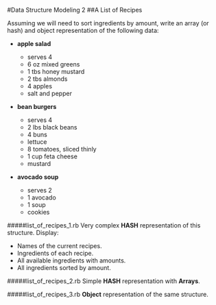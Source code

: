 #Data Structure Modeling 2
##A List of Recipes

Assuming we will need to sort ingredients by amount, write an array (or hash) and object representation of the following data:

- **apple salad**
  	- serves 4
	- 6 oz mixed greens
	- 1 tbs honey mustard
	- 2 tbs almonds
	- 4 apples
	- salt and pepper

- **bean burgers**
	- serves 4
	- 2 lbs black beans
	- 4 buns
	- lettuce
	- 8 tomatoes, sliced thinly
	- 1 cup feta cheese
	- mustard

- **avocado soup**
	- serves 2
	- 1 avocado
	- 1 soup
	- cookies
	

#####list_of_recipes_1.rb
Very complex **HASH** representation of this structure. Display:

- Names of the current recipes.
- Ingredients of each recipe.
- All available ingredients with amounts.
- All ingredients sorted by amount.

#####list_of_recipes_2.rb
Simple **HASH** representation with **Arrays**.

#####list_of_recipes_3.rb
**Object** representation of the same structure.